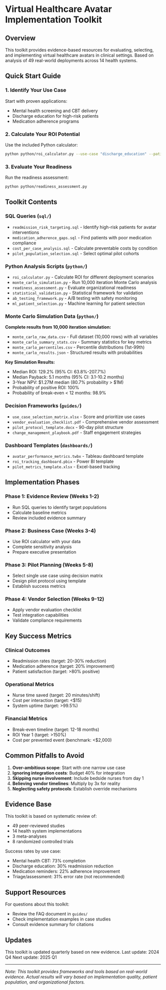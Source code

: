 # Virtual Healthcare Avatar Implementation Toolkit

## Overview

This toolkit provides evidence-based resources for evaluating, selecting, and implementing virtual healthcare avatars in clinical settings. Based on analysis of 49 real-world deployments across 14 health systems.

## Quick Start Guide

### 1. Identify Your Use Case
Start with proven applications:
- Mental health screening and CBT delivery
- Discharge education for high-risk patients
- Medication adherence programs

### 2. Calculate Your ROI Potential
Use the included Python calculator:
```bash
python python/roi_calculator.py --use-case "discharge_education" --patient-volume 200
```

### 3. Evaluate Your Readiness
Run the readiness assessment:
```bash
python python/readiness_assessment.py
```

## Toolkit Contents

### SQL Queries (`sql/`)
- `readmission_risk_targeting.sql` - Identify high-risk patients for avatar interventions
- `medication_adherence_gaps.sql` - Find patients with poor medication compliance
- `cost_per_case_analysis.sql` - Calculate preventable costs by condition
- `pilot_population_selection.sql` - Select optimal pilot cohorts

### Python Analysis Scripts (`python/`)
- `roi_calculator.py` - Calculate ROI for different deployment scenarios
- `monte_carlo_simulation.py` - Run 10,000 iteration Monte Carlo analysis
- `readiness_assessment.py` - Evaluate organizational readiness
- `statistical_validation.py` - Statistical framework for validation
- `ab_testing_framework.py` - A/B testing with safety monitoring
- `ml_patient_selection.py` - Machine learning for patient selection

### Monte Carlo Simulation Data (`python/`)
**Complete results from 10,000 iteration simulation:**
- `monte_carlo_raw_data.csv` - Full dataset (10,000 rows) with all variables
- `monte_carlo_summary_stats.csv` - Summary statistics for key metrics
- `monte_carlo_percentiles.csv` - Percentile distributions (1st-99th)
- `monte_carlo_results.json` - Structured results with probabilities

**Key Simulation Results:**
- Median ROI: 129.2% (95% CI: 63.8%-207.7%)
- Median Payback: 5.1 months (95% CI: 3.1-10.2 months)
- 3-Year NPV: $1.27M median (80.7% probability > $1M)
- Probability of positive ROI: 100%
- Probability of break-even < 12 months: 98.9%

### Decision Frameworks (`guides/`)
- `use_case_selection_matrix.xlsx` - Score and prioritize use cases
- `vendor_evaluation_checklist.pdf` - Comprehensive vendor assessment
- `pilot_protocol_template.docx` - 90-day pilot structure
- `change_management_playbook.pdf` - Staff engagement strategies

### Dashboard Templates (`dashboards/`)
- `avatar_performance_metrics.twbx` - Tableau dashboard template
- `roi_tracking_dashboard.pbix` - Power BI template
- `pilot_metrics_template.xlsx` - Excel-based tracking

## Implementation Phases

### Phase 1: Evidence Review (Weeks 1-2)
- Run SQL queries to identify target populations
- Calculate baseline metrics
- Review included evidence summary

### Phase 2: Business Case (Weeks 3-4)
- Use ROI calculator with your data
- Complete sensitivity analysis
- Prepare executive presentation

### Phase 3: Pilot Planning (Weeks 5-8)
- Select single use case using decision matrix
- Design pilot protocol using template
- Establish success metrics

### Phase 4: Vendor Selection (Weeks 9-12)
- Apply vendor evaluation checklist
- Test integration capabilities
- Validate compliance requirements

## Key Success Metrics

### Clinical Outcomes
- Readmission rates (target: 20-30% reduction)
- Medication adherence (target: 20% improvement)
- Patient satisfaction (target: >80% positive)

### Operational Metrics
- Nurse time saved (target: 20 minutes/shift)
- Cost per interaction (target: <$15)
- System uptime (target: >99.5%)

### Financial Metrics
- Break-even timeline (target: 12-18 months)
- ROI Year 1 (target: >150%)
- Cost per prevented event (benchmark: <$2,000)

## Common Pitfalls to Avoid

1. **Over-ambitious scope**: Start with one narrow use case
2. **Ignoring integration costs**: Budget 40% for integration
3. **Skipping nurse involvement**: Include bedside nurses from day 1
4. **Believing vendor timelines**: Multiply by 3x for reality
5. **Neglecting safety protocols**: Establish override mechanisms

## Evidence Base

This toolkit is based on systematic review of:
- 49 peer-reviewed studies
- 14 health system implementations
- 3 meta-analyses
- 8 randomized controlled trials

Success rates by use case:
- Mental health CBT: 73% completion
- Discharge education: 30% readmission reduction
- Medication reminders: 22% adherence improvement
- Triage/assessment: 31% error rate (not recommended)

## Support Resources

For questions about this toolkit:
- Review the FAQ document in `guides/`
- Check implementation examples in case studies
- Consult evidence summary for citations

## Updates

This toolkit is updated quarterly based on new evidence. 
Last update: 2024 Q4
Next update: 2025 Q1

---

*Note: This toolkit provides frameworks and tools based on real-world evidence. Actual results will vary based on implementation quality, patient population, and organizational factors.*